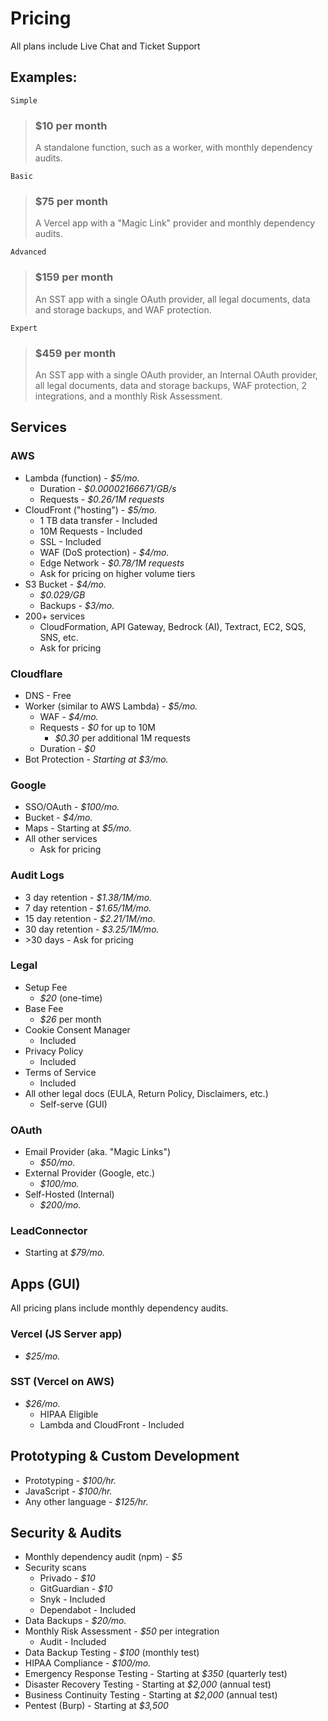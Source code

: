 # Pricing

All plans include Live Chat and Ticket Support

## Examples:

`Simple`
> ### $10 per month
> A standalone function, such as a worker, with monthly dependency audits.

`Basic`
> ### $75 per month
> A Vercel app with a "Magic Link" provider and monthly dependency audits.

`Advanced`
> ### $159 per month
> An SST app with a single OAuth provider, all legal documents, data and storage backups, and WAF protection.

`Expert`
> ### $459 per month
> An SST app with a single OAuth provider, an Internal OAuth provider, all legal documents, data and storage backups, WAF protection, 2 integrations, and a monthly Risk Assessment.

## Services

### AWS

- Lambda (function) - *$5/mo.*
    - Duration - *$0.00002166671/GB/s*
    - Requests - *$0.26/1M requests*
- CloudFront ("hosting") - *$5/mo.*
    - 1 TB data transfer - Included
    - 10M Requests - Included
    - SSL - Included
    - WAF (DoS protection) - *$4/mo.*
    - Edge Network - *$0.78/1M requests*
    - Ask for pricing on higher volume tiers
- S3 Bucket - *$4/mo.*
    - *$0.029/GB*
    - Backups - *$3/mo.*
- 200+ services
    - CloudFormation, API Gateway, Bedrock (AI), Textract, EC2, SQS, SNS, etc.
    - Ask for pricing

### Cloudflare

- DNS - Free
- Worker (similar to AWS Lambda) - *$5/mo.*
    - WAF - *$4/mo.*
    - Requests - *$0* for up to 10M
        - *$0.30* per additional 1M requests
    - Duration - *$0*
- Bot Protection - *Starting at $3/mo.*

### Google

- SSO/OAuth - *$100/mo.*
- Bucket - *$4/mo.*
- Maps - Starting at *$5/mo.*
- All other services
    - Ask for pricing
    
### Audit Logs

- 3 day retention - *$1.38/1M/mo.*
- 7 day retention - *$1.65/1M/mo.*
- 15 day retention - *$2.21/1M/mo.*
- 30 day retention - *$3.25/1M/mo.*
- \>30 days - Ask for pricing

### Legal

- Setup Fee
    - *$20* (one-time)
- Base Fee
    - *$26* per month
- Cookie Consent Manager
    - Included
- Privacy Policy
    - Included
- Terms of Service
    - Included
- All other legal docs (EULA, Return Policy, Disclaimers, etc.)
    - Self-serve (GUI)

### OAuth

- Email Provider (aka. "Magic Links")
    - *$50/mo.*
- External Provider (Google, etc.)
    - *$100/mo.*
- Self-Hosted (Internal)
    - *$200/mo.*

### LeadConnector

- Starting at *$79/mo.*

## Apps (GUI)

All pricing plans include monthly dependency audits.

### Vercel (JS Server app)

- *$25/mo.*

### SST (Vercel on AWS)

- *$26/mo.*
    - HIPAA Eligible
    - Lambda and CloudFront - Included


## Prototyping & Custom Development

- Prototyping - *$100/hr.*
- JavaScript - *$100/hr.*
- Any other language - *$125/hr.*


## Security & Audits

- Monthly dependency audit (npm) - *$5*
- Security scans
    - Privado - *$10*
    - GitGuardian - *$10*
    - Snyk - Included
    - Dependabot - Included
- Data Backups - *$20/mo.*
- Monthly Risk Assessment - *$50* per integration
    - Audit - Included
- Data Backup Testing - *$100* (monthly test)
- HIPAA Compliance - *$100/mo.*
- Emergency Response Testing - Starting at *$350* (quarterly test)
- Disaster Recovery Testing - Starting at *$2,000* (annual test)
- Business Continuity Testing - Starting at *$2,000* (annual test)
- Pentest (Burp) - Starting at *$3,500*
